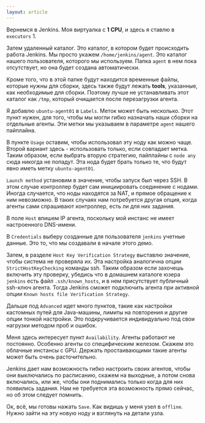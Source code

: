 ```yaml
---
layout: article
---
```

Вернемся в Jenkins. Моя виртуалка с **1 CPU**, и здесь я ставлю в `executors` 1.

Затем удаленный каталог. Это каталог, в котором будет происходить работа Jenkins. Мы просто укажем `/home/jenkins/agent`. Это каталог нашего пользователя, которого мы используем. Папка `agent` в нем пока отсутствует, но она будет создана автоматически.

Кроме того, что в этой папке будут находится временные файлы, которые нужны для сборки, здесь также будут лежать **tools**, указанные, как необходимые для сборки. Поэтому лучше не устанавливать этот каталог как `/tmp`, который очищается после перезагрузки агента.

Я добавлю `ubuntu-agent01` в `Labels`. Меток может быть несколько. Этот пункт нужен, для того, чтобы мы могли гибко назначать наши сборки на отдельные агенты. Эти метки мы указываем в параметре `agent` нашего пайплайна.

В пункте `Usage` оставим, чтобы использовал эту ноду как можно чаще. Второй вариант здесь - использовать только, если совпадает метка. Таким образом, если выбрать вторую стратегию, пайплайны с `node any` сюда никогда не попадут. Эта нода будет брать только те, что будут явно иметь метку `ubuntu-agent01`.

`Launch method` установим в значение, чтобы запуск был через SSH. В этом случае контроллер будет сам инициировать соединение с нодами. Иногда случается, что ноды находятся за NAT, и прямое обращение к ним невозможно. В таких случаях нам потребуется другая опция, когда агенты сами спрашивают контроллер, есть ли для них задания.

В поле `Host` впишем IP агента, поскольку мой инстанс не имеет настроенного DNS-имени.

В `Credentials` выберу созданные для пользователя `jenkins` учетные данные. Это то, что мы создавали в начале этого демо.

Затем, в разделе `Host Key Verification Strategy` выставлю значение, чтобы система не проверяла их. Эта настройка аналогична опции `StrictHostKeyChecking` команды ssh. Таким образом если захочешь включить эту проверку, убедись что в домашнем каталоге юзера `jenkins` есть файл `.ssh/known_hosts`, и в нем присутствует публичный ssh-ключ агента. Тогда Jenkins сможет подключить агента при активной опции `Known hosts file Verification Strategy`.

Дальше под `Advanced` идет много пунктов, такие как настройки кастомных путей для Java-машины, лимиты на повторения и другие опции тонкой настройки. Это подкручивается индивидуально под свои нагрузки методом проб и ошибок.

Меня здесь интересует пункт `Availability`. Агенты работают не постоянно. Особенно агенты со специфическим железом. Скажем это облачные инстансы с GPU. Держать простаивающими такие агенты может быть очень расточительно.

Jenkins дает нам возможность гибко настроить своих агентов, чтобы они выключались по расписанию, скажем на выходные, а потом снова включались, или же, чтобы они поднимались только когда для них появились задания. Нам не требуется эта возможность прямо сейчас, но об этом следует помнить.

Ок, всё, мы готовы нажать `Save`. Как видишь у меня узел в `offline`. Нужно зайти на эту новую ноду и взглянуть на детали узла.
